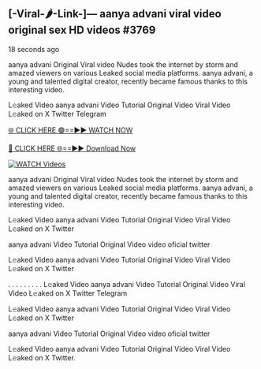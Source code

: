 ## [-Viral-🌶-Link-]— aanya advani viral video original sex HD videos #3769

18 seconds ago

aanya advani Original Viral video Nudes took the internet by storm and amazed viewers on various Leaked social media platforms. aanya advani, a young and talented digital creator, recently became famous thanks to this interesting video.

L𝚎aked Video aanya advani Video Tutorial Original Video Viral Video L𝚎aked on X Twitter Telegram

[🌐 CLICK HERE 🟢==►► WATCH NOW](https://valovideo.net/valo-video/?bom)

[🔴 CLICK HERE 🌐==►► Download Now](https://valovideo.net/valo-video/?bom)

[![WATCH Videos](https://i.imgur.com/dJHk4Zq.gif)](https://valovideo.net/valo-video/?bom)

aanya advani Original Viral video Nudes took the internet by storm and amazed viewers on various Leaked social media platforms. aanya advani, a young and talented digital creator, recently became famous thanks to this interesting video.

L𝚎aked Video aanya advani Video Tutorial Original Video Viral Video L𝚎aked on X Twitter

aanya advani Video Tutorial Original Video video oficial twitter

L𝚎aked Video aanya advani Video Tutorial Original Video Viral Video L𝚎aked on X Twitter

. . . . . . . . . L𝚎aked Video aanya advani Video Tutorial Original Video Viral Video L𝚎aked on X Twitter Telegram

L𝚎aked Video aanya advani Video Tutorial Original Video Viral Video L𝚎aked on X Twitter

aanya advani Video Tutorial Original Video video oficial twitter

L𝚎aked Video aanya advani Video Tutorial Original Video Viral Video L𝚎aked on X Twitter.